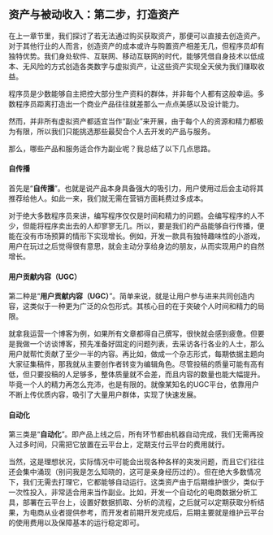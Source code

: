 ## 资产与被动收入：第二步，打造资产

在上一章节里，我们探讨了若无法通过购买获取资产，那便可以直接去创造资产。对于其他行业的人而言，创造资产的成本或许与购置资产相差无几，但程序员却有独特优势。我们身处软件、互联网、移动互联网的时代，能够凭借自身技术以低成本、无风险的方式创造各类数字与虚拟资产，让这些资产实现全天侯为我们赚取收益。

程序员是少数能够自主把控大部分生产资料的群体，并非每个人都有这般幸运。多数程序员距离打造出一个商业产品往往就差那么一点点美感以及设计能力。

然而，并非所有虚拟资产都适宜当作“副业”来开展，由于每个人的资源和精力都极为有限，所以我们只能挑选那些最契合个人去开发的产品与服务。

那么，哪些产品和服务适合作为副业呢？我总结了以下几点思路。

#### 自传播
首先是“**自传播**”。也就是说产品本身具备强大的吸引力，用户使用过后会主动将其推荐给他人。如此一来，我们就无需在营销方面耗费过多成本。

对于绝大多数程序员来讲，编写程序仅仅是时间和精力的问题。会编写程序的人不少，但能将程序卖出去的人却寥寥无几。所以，要是我们的产品能够自行传播，便能在没有市场预算的情形下实现增长。例如，开发一款具有独特趣味性的小游戏，用户在玩过之后觉得很有意思，就会主动分享给身边的朋友，从而实现用户的自然增长。

#### 用户贡献内容（UGC）
第二种是“**用户贡献内容（UGC）**”。简单来说，就是让用户参与进来共同创造内容，这类似于一种更为广泛的众包形式。其核心目的在于突破个人时间和精力的局限。

就拿我运营一个博客为例，如果所有文章都得自己撰写，很快就会感到疲惫。但要是我做一个访谈博客，预先准备好固定的问题列表，去采访各行各业的人士，那么用户就帮忙贡献了至少一半的内容。再比如，做成一个杂志形式，每期依据主题向大家征集稿件，那我就从主要创作者转变为编辑角色。尽管投稿的质量可能有高有低，但只要投稿的人足够多，整体质量就不会差，而且内容的数量也能大幅提升。毕竟一个人的精力再怎么充沛，也是有限的。就像某知名的UGC平台，依靠用户不断上传优质内容，吸引了大量用户群体，实现了快速发展。

#### 自动化
第三类是“**自动化**”。即产品上线之后，所有环节都由机器自动完成，我们无需再投入过多时间，只需把它放置在云平台上，定期支付云平台的费用就行。

当然，这是理想状况，实际情况中可能会出现各种各样的突发问题，而且它们往往还会集中涌现（别问我是怎么知晓的，这可是亲身经历过的）。但在绝大多数情况下，我们无需去打理它，它都能够自动运行。这类资产由于后期维护很少，类似于一次性投入，非常适合用来当作副业。比如，开发一个自动化的电商数据分析工具，部署在云平台上，设置好数据抓取、分析的流程，之后就可以定期获取分析结果，为电商从业者提供参考，而开发者前期开发完成后，后期主要就是维护云平台的使用费用以及保障基本的运行稳定即可。